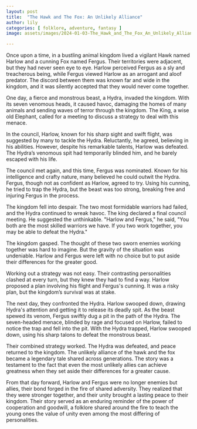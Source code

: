 ```yaml
---
layout: post
title:  "The Hawk and The Fox: An Unlikely Alliance"
author: lily
categories: [ folklore, adventure, fantasy ]
image: assets/images/2024-01-03-The_Hawk_and_The_Fox_An_Unlikely_Alliance.png

---
```

Once upon a time, in a bustling animal kingdom lived a vigilant Hawk named Harlow and a cunning Fox named Fergus. Their territories were adjacent, but they had never seen eye to eye. Harlow perceived Fergus as a sly and treacherous being, while Fergus viewed Harlow as an arrogant and aloof predator. The discord between them was known far and wide in the kingdom, and it was silently accepted that they would never come together.

One day, a fierce and monstrous beast, a Hydra, invaded the kingdom. With its seven venomous heads, it caused havoc, damaging the homes of many animals and sending waves of terror through the kingdom. The King, a wise old Elephant, called for a meeting to discuss a strategy to deal with this menace.

In the council, Harlow, known for his sharp sight and swift flight, was suggested by many to tackle the Hydra. Reluctantly, he agreed, believing in his abilities. However, despite his remarkable talents, Harlow was defeated. The Hydra’s venomous spit had temporarily blinded him, and he barely escaped with his life.

The council met again, and this time, Fergus was nominated. Known for his intelligence and crafty nature, many believed he could outwit the Hydra. Fergus, though not as confident as Harlow, agreed to try. Using his cunning, he tried to trap the Hydra, but the beast was too strong, breaking free and injuring Fergus in the process.

The kingdom fell into despair. The two most formidable warriors had failed, and the Hydra continued to wreak havoc. The king declared a final council meeting. He suggested the unthinkable. "Harlow and Fergus," he said, "You both are the most skilled warriors we have. If you two work together, you may be able to defeat the Hydra."

The kingdom gasped. The thought of these two sworn enemies working together was hard to imagine. But the gravity of the situation was undeniable. Harlow and Fergus were left with no choice but to put aside their differences for the greater good. 

Working out a strategy was not easy. Their contrasting personalities clashed at every turn, but they knew they had to find a way. Harlow proposed a plan involving his flight and Fergus's cunning. It was a risky plan, but the kingdom’s survival was at stake.

The next day, they confronted the Hydra. Harlow swooped down, drawing Hydra's attention and getting it to release its deadly spit. As the beast spewed its venom, Fergus swiftly dug a pit in the path of the Hydra. The seven-headed menace, blinded by rage and focused on Harlow, failed to notice the trap and fell into the pit. With the Hydra trapped, Harlow swooped down, using his sharp talons to defeat the monstrous beast.

Their combined strategy worked. The Hydra was defeated, and peace returned to the kingdom. The unlikely alliance of the hawk and the fox became a legendary tale shared across generations. The story was a testament to the fact that even the most unlikely allies can achieve greatness when they set aside their differences for a greater cause.

From that day forward, Harlow and Fergus were no longer enemies but allies, their bond forged in the fire of shared adversity. They realized that they were stronger together, and their unity brought a lasting peace to their kingdom. Their story served as an enduring reminder of the power of cooperation and goodwill, a folklore shared around the fire to teach the young ones the value of unity even among the most differing of personalities.